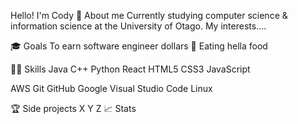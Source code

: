 Hello!
I'm Cody
🌱 About me
Currently studying computer science & information science at the University of Otago. My interests....

🎓 Goals
To earn software engineer dollars 🫡 Eating hella food

🧑‍💻 Skills
Java C++ Python React HTML5 CSS3 JavaScript

AWS Git GitHub Google Visual Studio Code Linux

🏆 Side projects
X
Y
Z
📈 Stats
